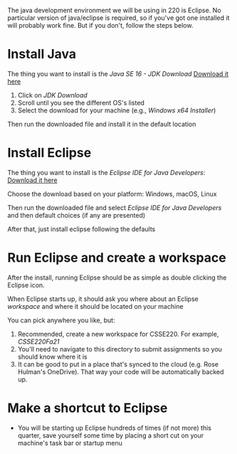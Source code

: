 The java development environment we will be using in 220 is Eclipse.
No particular version of java/eclipse is required, so if you've got
one installed it will probably work fine.  But if you don't, follow
the steps below.

# Install Java

The thing you want to install is the *Java SE 16 - JDK Download* <a href="https://www.oracle.com/java/technologies/javase-downloads.html">Download it here</a>

1. Click on *JDK Download*
2. Scroll until you see the different OS's listed
3. Select the download for your machine (e.g., *Windows x64 Installer*)

Then run the downloaded file and install it in the default location

# Install Eclipse

The thing you want to install is the *Eclipse IDE for Java Developers*:
<a href="https://www.eclipse.org/downloads/packages/">Download it here</a>

Choose the download based on your platform: Windows, macOS, Linux

Then run the downloaded file and select *Eclipse IDE for Java Developers* and then default choices (if any are presented)

After that, just install eclipse following the defaults

# Run Eclipse and create a workspace

After the install, running Eclipse should be as simple as double clicking the Eclipse icon.

When Eclipse starts up, it should ask you where about an Eclipse *workspace* and where it should be located on your machine

You can pick anywhere you like, but:

1. Recommended, create a new workspace for CSSE220. For example, *CSSE220Fa21*
2. You'll need to navigate to this directory to submit assignments so
   you should know where it is
3. It can be good to put in a place that's synced to the cloud
   (e.g. Rose Hulman's OneDrive).  That way your code will be
   automatically backed up.

# Make a shortcut to Eclipse
- You will be starting up Eclipse hundreds of times (if not more) this quarter, save yourself some time by placing a short cut on your machine's task bar or startup menu